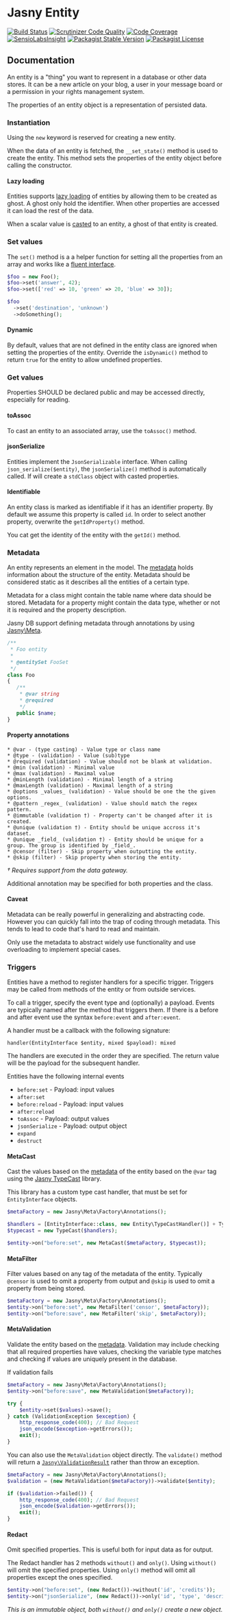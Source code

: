 Jasny Entity
========

[![Build Status](https://travis-ci.org/jasny/entity.svg?branch=master)](https://travis-ci.org/jasny/entity)
[![Scrutinizer Code Quality](https://scrutinizer-ci.com/g/jasny/entity/badges/quality-score.png?b=master)](https://scrutinizer-ci.com/g/jasny/entity/?branch=master)
[![Code Coverage](https://scrutinizer-ci.com/g/jasny/entity/badges/coverage.png?b=master)](https://scrutinizer-ci.com/g/jasny/entity/?branch=master)
[![SensioLabsInsight](https://insight.sensiolabs.com/projects/a1a1745c-1272-46a3-9567-7bbb52acda5a/mini.png)](https://insight.sensiolabs.com/projects/a1a1745c-1272-46a3-9567-7bbb52acda5a)
[![Packagist Stable Version](https://img.shields.io/packagist/v/jasny/entity.svg)](https://packagist.org/packages/jasny/entity)
[![Packagist License](https://img.shields.io/packagist/l/jasny/entity.svg)](https://packagist.org/packages/jasny/entity)


## Documentation

An entity is a "thing" you want to represent in a database or other data stores. It can be a new article on your blog,
a user in your message board or a permission in your rights management system.

The properties of an entity object is a representation of persisted data.

### Instantiation
Using the `new` keyword is reserved for creating a new entity.

When the data of an entity is fetched, the `__set_state()` method is used to create the entity. This method sets the
properties of the entity object before calling the constructor.

#### Lazy loading

Entities supports [lazy loading](http://en.wikipedia.org/wiki/Lazy_loading) of entities by allowing them to be created
as ghost. A ghost only hold the identifier. When other properties are accessed it can load the rest of the data.

When a scalar value is [casted](#metacast) to an entity, a ghost of that entity is created.


### Set values
The `set()` method is a a helper function for setting all the properties from an array and works like a
[fluent interface](http://en.wikipedia.org/wiki/Fluent_interface).

```php
$foo = new Foo();
$foo->set('answer', 42);
$foo->set(['red' => 10, 'green' => 20, 'blue' => 30]);

$foo
  ->set('destination', 'unknown')
  ->doSomething();
```

#### Dynamic

By default, values that are not defined in the entity class are ignored when setting the properties of the entity.
Override the `isDynamic()` method to return `true` for the entity to allow undefined properties.  

### Get values
Properties SHOULD be declared public and may be accessed directly, especially for reading.

#### toAssoc
To cast an entity to an associated array, use the `toAssoc()` method.

#### jsonSerialize
Entities implement the `JsonSerializable` interface. When calling `json_serialize($entity)`, the `jsonSerialize()`
method is automatically called. If will create a `stdClass` object with casted properties.

#### Identifiable

An entity class is marked as identifiable if it has an identifier property. By default we assume this property is
called `id`. In order to select another property, overwrite the `getIdProperty()` method.

You cat get the identity of the entity with the `getId()` method.  


### Metadata

An entity represents an element in the model. The [metadata](http://en.wikipedia.org/wiki/Metadata) holds 
information about the structure of the entity. Metadata should be considered static as it describes all the
entities of a certain type.

Metadata for a class might contain the table name where data should be stored. Metadata for a property might 
contain the data type, whether or not it is required and the property description.

Jasny DB support defining metadata through annotations by using [Jasny\Meta](http://www.github.com/jasny/meta).

```php
/**
 * Foo entity
 *
 * @entitySet FooSet
 */
class Foo
{
   /**
    * @var string
    * @required
    */
   public $name;
}
```

#### Property annotations

    * @var - (type casting) - Value type or class name
    * @type - (validation) - Value (sub)type
    * @required (validation) - Value should not be blank at validation.
    * @min (validation) - Minimal value
    * @max (validation) - Maximal value
    * @minLength (validation) - Minimal length of a string
    * @maxLength (validation) - Maximal length of a string
    * @options _values_ (validation) - Value should be one the the given options.
    * @pattern _regex_ (validation) - Value should match the regex pattern.
    * @immutable (validation †) - Property can't be changed after it is created.
    * @unique (validation †) - Entity should be unique accross it's dataset.
    * @unique _field_ (validation †) - Entity should be unique for a group. The group is identified by _field_.
    * @censor (filter) - Skip property when outputting the entity.
    * @skip (filter) - Skip property when storing the entity.

_† Requires support from the data gateway._

Additional annotation may be specified for both properties and the class.

#### Caveat
Metadata can be really powerful in generalizing and abstracting code. However you can quickly fall into the trap of
coding through metadata. This tends to lead to code that's hard to read and maintain.

Only use the metadata to abstract widely use functionality and use overloading to implement special cases.


### Triggers

Entities have a method to register handlers for a specific trigger. Triggers may be called from methods of the entity or
from outside services.

To call a trigger, specify the event type and (optionally) a payload. Events are typically named after the method that
triggers them. If there is a before and after event use the syntax `before:event` and `after:event`.

A handler must be a callback with the following signature:

    handler(EntityInterface $entity, mixed $payload): mixed

The handlers are executed in the order they are specified. The return value will be the payload for the subsequent
handler.

Entities have the following internal events

* `before:set` - Payload: input values
* `after:set`
* `before:reload` - Payload: input values
* `after:reload`
* `toAssoc` - Payload: output values
* `jsonSerialize` - Payload: output object
* `expand`
* `destruct`

#### MetaCast

Cast the values based on the [metadata](#metadata) of the entity based on the `@var` tag using the
[Jasny TypeCast](https://github.com/jasny/typecast) library.

This library has a custom type cast handler, that must be set for `EntityInterface` objects.

```php
$metaFactory = new Jasny\Meta\Factory\Annotations();

$handlers = [EntityInterface::class, new Entity\TypeCastHandler()] + TypeCast::getDefaultHandlers();
$typecast = new TypeCast($handlers);

$entity->on("before:set", new MetaCast($metaFactory, $typecast));
```  

#### MetaFilter

Filter values based on any tag of the metadata of the entity. Typically `@censor` is used to omit a property from output
and `@skip` is used to omit a property from being stored.

```php
$metaFactory = new Jasny\Meta\Factory\Annotations();
$entity->on("before:set", new MetaFilter('censor', $metaFactory));
$entity->on("before:save", new MetaFilter('skip', $metaFactory));
```

#### MetaValidation

Validate the entity based on the [metadata](#metadata). Validation may include checking that all required properties
have values, checking the variable type matches and checking if values are uniquely present in the database.

If validation fails 

```php
$metaFactory = new Jasny\Meta\Factory\Annotations();
$entity->on("before:save", new MetaValidation($metaFactory));

try {
    $entity->set($values)->save();
} catch (ValidationException $exception) {
    http_response_code(400); // Bad Request
    json_encode($exception->getErrors());
    exit();
}
```

You can also use the `MetaValidation` object directly. The `validate()` method will return a
[`Jasny\ValidationResult`](https://github.com/jasny/validation-result#readme) rather than throw an exception.

```php
$metaFactory = new Jasny\Meta\Factory\Annotations();
$validation = (new MetaValidation($metaFactory))->validate($entity);

if ($validation->failed()) {
    http_response_code(400); // Bad Request
    json_encode($validation->getErrors());
    exit();
}
```

#### Redact

Omit specified properties. This is useful both for input data as for output.

The Redact handler has 2 methods `without()` and `only()`. Using `without()` will omit the specified properties. Using
`only()` method will omit all properties except the ones specified.

```php
$entity->on("before:set", (new Redact())->without('id', 'credits'));
$entity->on("jsonSerialize", (new Redact())->only('id', 'type', 'description'));
```

_This is an immutable object, both `without()` and `only()` create a new object._
